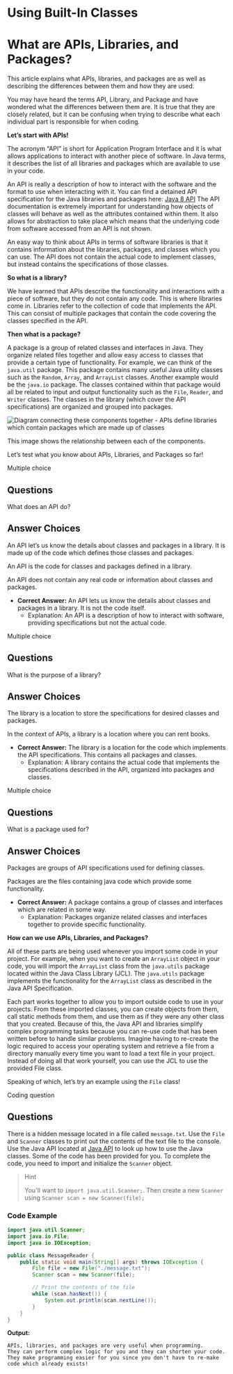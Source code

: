# Using Built-In Classes

# What are APIs, Libraries, and Packages?

This article explains what APIs, libraries, and packages are as well as describing the differences between them and how they are used.

You may have heard the terms API, Library, and Package and have wondered what the differences between them are. It is true that they are closely related, but it can be confusing when trying to describe what each individual part is responsible for when coding.

**Let’s start with APIs!**

The acronym “API” is short for Application Program Interface and it is what allows applications to interact with another piece of software. In Java terms, it describes the list of all libraries and packages which are available to use in your code.

An API is really a description of how to interact with the software and the format to use when interacting with it. You can find a detained API specification for the Java libraries and packages here: [Java 8 API](https://docs.oracle.com/javase/8/docs/api/) The API documentation is extremely important for understanding how objects of classes will behave as well as the attributes contained within them. It also allows for abstraction to take place which means that the underlying code from software accessed from an API is not shown.

An easy way to think about APIs in terms of software libraries is that it contains information about the libraries, packages, and classes which you can use. The API does not contain the actual code to implement classes, but instead contains the specifications of those classes.

**So what is a library?**

We have learned that APIs describe the functionality and interactions with a piece of software, but they do not contain any code. This is where libraries come in. Libraries refer to the collection of code that implements the API. This can consist of multiple packages that contain the code covering the classes specified in the API.

**Then what is a package?**

A package is a group of related classes and interfaces in Java. They organize related files together and allow easy access to classes that provide a certain type of functionality. For example, we can think of the `java.util` package. This package contains many useful Java utility classes such as the `Random`, `Array`, and `ArrayList` classes. Another example would be the `java.io` package. The classes contained within that package would all be related to input and output functionality such as the `File`, `Reader`, and `Writer` classes. The classes in the library (which cover the API specifications) are organized and grouped into packages.

![Diagram connecting these components together - APIs define libraries which contain packages which are made up of classes](https://static-assets.codecademy.com/Paths/ap-computer-science/apis/api_relationship.png)

This image shows the relationship between each of the components.

Let’s test what you know about APIs, Libraries, and Packages so far!

Multiple choice

## Questions

What does an API do?

## Answer Choices

An API let’s us know the details about classes and packages in a library. It is made up of the code which defines those classes and packages.

An API is the code for classes and packages defined in a library.

An API does not contain any real code or information about classes and packages.

-   **Correct Answer:** An API lets us know the details about classes and packages in a library. It is not the code itself.
    -   Explanation: An API is a description of how to interact with software, providing specifications but not the actual code.

Multiple choice

## Questions

What is the purpose of a library?

## Answer Choices

The library is a location to store the specifications for desired classes and packages.

In the context of APIs, a library is a location where you can rent books.

-   **Correct Answer:** The library is a location for the code which implements the API specifications. This contains all packages and classes.
    -   Explanation: A library contains the actual code that implements the specifications described in the API, organized into packages and classes.

Multiple choice

## Questions

What is a package used for?

## Answer Choices

Packages are groups of API specifications used for defining classes.

Packages are the files containing java code which provide some functionality.

-   **Correct Answer:** A package contains a group of classes and interfaces which are related in some way.
    -   Explanation: Packages organize related classes and interfaces together to provide specific functionality.

**How can we use APIs, Libraries, and Packages?**

All of these parts are being used whenever you import some code in your project. For example, when you want to create an `ArrayList` object in your code, you will import the `ArrayList` class from the `java.utils` package located within the Java Class Library (JCL). The `java.utils` package implements the functionality for the `ArrayList` class as described in the Java API Specification.

Each part works together to allow you to import outside code to use in your projects. From these imported classes, you can create objects from them, call static methods from them, and use them as if they were any other class that you created. Because of this, the Java API and libraries simplify complex programming tasks because you can re-use code that has been written before to handle similar problems. Imagine having to re-create the logic required to access your operating system and retrieve a file from a directory manually every time you want to load a text file in your project. Instead of doing all that work yourself, you can use the JCL to use the provided File class.

Speaking of which, let’s try an example using the `File` class!

Coding question

## Questions

There is a hidden message located in a file called `message.txt`. Use the `File` and `Scanner` classes to print out the contents of the text file to the console. Use the Java API located at [Java API](https://docs.oracle.com/javase/8/docs/api/) to look up how to use the Java classes. Some of the code has been provided for you. To complete the code, you need to import and initialize the `Scanner` object.

> Hint
>
> You'll want to `import java.util.Scanner;`. Then create a new `Scanner` using `Scanner scan = new Scanner(file);`

### Code Example

```java
import java.util.Scanner;
import java.io.File;
import java.io.IOException;

public class MessageReader {
    public static void main(String[] args) throws IOException {
        File file = new File("./message.txt");
        Scanner scan = new Scanner(file);

        // Print the contents of the file
        while (scan.hasNext()) {
            System.out.println(scan.nextLine());
        }
    }
}
```

**Output:**

```
APIs, libraries, and packages are very useful when programming.
They can perform complex logic for you and they can shorten your code.
They make programming easier for you since you don't have to re-make code which already exists!
```
